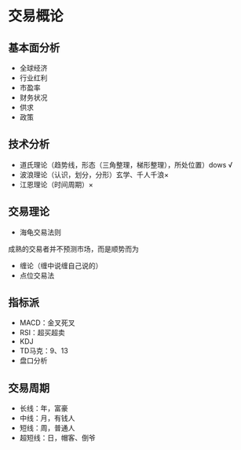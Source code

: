 # 交易概论

## 基本面分析

- 全球经济
- 行业红利
- 市盈率
- 财务状况
- 供求
- 政策

## 技术分析

- 道氏理论（趋势线，形态（三角整理，梯形整理），所处位置）dows √
- 波浪理论（认识，划分，分形）玄学、千人千浪×
- 江恩理论（时间周期）×

## 交易理论

- 海龟交易法则

成熟的交易者并不预测市场，而是顺势而为

- 缠论（缠中说缠自己说的）
- 点位交易法

## 指标派

- MACD：金叉死叉
- RSI：超买超卖
- KDJ
- TD马克：9、13
- 盘口分析

## 交易周期

- 长线：年，富豪
- 中线：月，有钱人
- 短线：周，普通人
- 超短线：日，帽客、倒爷